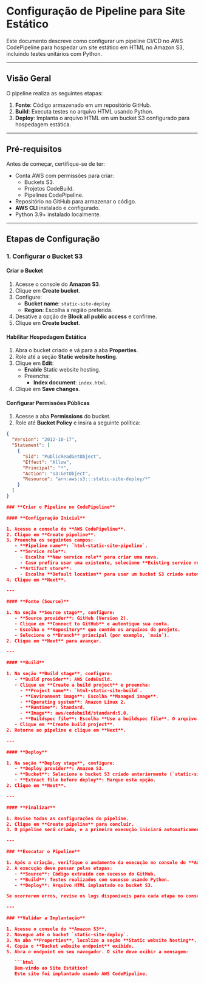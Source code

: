 
# **Configuração de Pipeline para Site Estático**

Este documento descreve como configurar um pipeline CI/CD no AWS CodePipeline para hospedar um site estático em HTML no Amazon S3, incluindo testes unitários com Python.

---

## **Visão Geral**

O pipeline realiza as seguintes etapas:
1. **Fonte**: Código armazenado em um repositório GitHub.
2. **Build**: Executa testes no arquivo HTML usando Python.
3. **Deploy**: Implanta o arquivo HTML em um bucket S3 configurado para hospedagem estática.

---

## **Pré-requisitos**

Antes de começar, certifique-se de ter:
- Conta AWS com permissões para criar:
  - Buckets S3.
  - Projetos CodeBuild.
  - Pipelines CodePipeline.
- Repositório no GitHub para armazenar o código.
- **AWS CLI** instalado e configurado.
- Python 3.9+ instalado localmente.

---

## **Etapas de Configuração**

### **1. Configurar o Bucket S3**

#### **Criar o Bucket**

1. Acesse o console do **Amazon S3**.
2. Clique em **Create bucket**.
3. Configure:
   - **Bucket name**: `static-site-deploy`
   - **Region**: Escolha a região preferida.
4. Desative a opção de **Block all public access** e confirme.
5. Clique em **Create bucket**.

#### **Habilitar Hospedagem Estática**

1. Abra o bucket criado e vá para a aba **Properties**.
2. Role até a seção **Static website hosting**.
3. Clique em **Edit**:
   - **Enable** Static website hosting.
   - Preencha:
     - **Index document**: `index.html`.
4. Clique em **Save changes**.

#### **Configurar Permissões Públicas**

1. Acesse a aba **Permissions** do bucket.
2. Role até **Bucket Policy** e insira a seguinte política:

```json
{
  "Version": "2012-10-17",
  "Statement": [
    {
      "Sid": "PublicReadGetObject",
      "Effect": "Allow",
      "Principal": "*",
      "Action": "s3:GetObject",
      "Resource": "arn:aws:s3:::static-site-deploy/*"
    }
  ]
}

### **Criar o Pipeline no CodePipeline**

#### **Configuração Inicial**

1. Acesse o console do **AWS CodePipeline**.
2. Clique em **Create pipeline**.
3. Preencha os seguintes campos:
   - **Pipeline name**: `html-static-site-pipeline`.
   - **Service role**: 
     - Escolha **New service role** para criar uma nova.
     - Caso prefira usar uma existente, selecione **Existing service role**.
   - **Artifact store**: 
     - Escolha **Default location** para usar um bucket S3 criado automaticamente.
4. Clique em **Next**.

---

#### **Fonte (Source)**

1. Na seção **Source stage**, configure:
   - **Source provider**: GitHub (Version 2).
   - Clique em **Connect to GitHub** e autentique sua conta.
   - Escolha o **Repository** que contém os arquivos do projeto.
   - Selecione o **Branch** principal (por exemplo, `main`).
2. Clique em **Next** para avançar.

---

#### **Build**

1. Na seção **Build stage**, configure:
   - **Build provider**: AWS CodeBuild.
   - Clique em **Create a build project** e preencha:
     - **Project name**: `html-static-site-build`.
     - **Environment image**: Escolha **Managed image**.
     - **Operating system**: Amazon Linux 2.
     - **Runtime**: Standard.
     - **Image**: aws/codebuild/standard:5.0.
     - **Buildspec file**: Escolha **Use a buildspec file**. O arquivo `buildspec.yml` será lido automaticamente do repositório.
   - Clique em **Create build project**.
2. Retorne ao pipeline e clique em **Next**.

---

#### **Deploy**

1. Na seção **Deploy stage**, configure:
   - **Deploy provider**: Amazon S3.
   - **Bucket**: Selecione o bucket S3 criado anteriormente (`static-site-deploy`).
   - **Extract file before deploy**: Marque esta opção.
2. Clique em **Next**.

---

#### **Finalizar**

1. Revise todas as configurações do pipeline.
2. Clique em **Create pipeline** para concluir.
3. O pipeline será criado, e a primeira execução iniciará automaticamente.

---

### **Executar o Pipeline**

1. Após a criação, verifique o andamento da execução no console do **AWS CodePipeline**.
2. A execução deve passar pelas etapas:
   - **Source**: Código extraído com sucesso do GitHub.
   - **Build**: Testes realizados com sucesso usando Python.
   - **Deploy**: Arquivo HTML implantado no bucket S3.

Se ocorrerem erros, revise os logs disponíveis para cada etapa no console do pipeline.

---

### **Validar a Implantação**

1. Acesse o console do **Amazon S3**.
2. Navegue até o bucket `static-site-deploy`.
3. Na aba **Properties**, localize a seção **Static website hosting**.
4. Copie o **Bucket website endpoint** exibido.
5. Abra o endpoint em seu navegador. O site deve exibir a mensagem:

   ```html
   Bem-vindo ao Site Estático!
   Este site foi implantado usando AWS CodePipeline.
